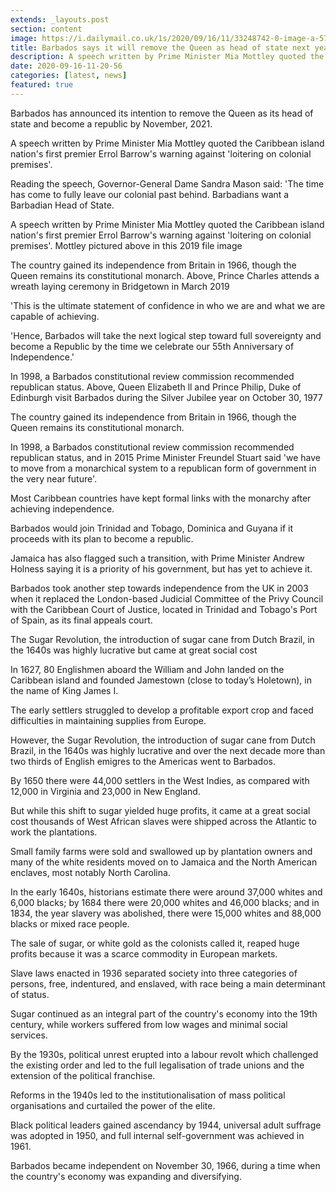 ```yaml
---
extends: _layouts.post
section: content
image: https://i.dailymail.co.uk/1s/2020/09/16/11/33248742-0-image-a-57_1600251107498.jpg 
title: Barbados says it will remove the Queen as head of state next year and full 
description: A speech written by Prime Minister Mia Mottley quoted the Caribbean island nations first premier Errol Barrows warning against loitering on colonial premises. 
date: 2020-09-16-11-20-56 
categories: [latest, news] 
featured: true 
--- 
```

Barbados has announced its intention to remove the Queen as its head of state and become a republic by November, 2021.

A speech written by Prime Minister Mia Mottley quoted the Caribbean island nation's first premier Errol Barrow's warning against 'loitering on colonial premises'.

Reading the speech, Governor-General Dame Sandra Mason said: 'The time has come to fully leave our colonial past behind. Barbadians want a Barbadian Head of State.

A speech written by Prime Minister Mia Mottley quoted the Caribbean island nation's first premier Errol Barrow's warning against 'loitering on colonial premises'. Mottley pictured above in this 2019 file image 

The country gained its independence from Britain in 1966, though the Queen remains its constitutional monarch. Above, Prince Charles attends a wreath laying ceremony in Bridgetown in March 2019 

'This is the ultimate statement of confidence in who we are and what we are capable of achieving.

'Hence, Barbados will take the next logical step toward full sovereignty and become a Republic by the time we celebrate our 55th Anniversary of Independence.'

In 1998, a Barbados constitutional review commission recommended republican status. Above, Queen Elizabeth ll and Prince Philip, Duke of Edinburgh visit Barbados during the Silver Jubilee year on October 30, 1977

The country gained its independence from Britain in 1966, though the Queen remains its constitutional monarch.

In 1998, a Barbados constitutional review commission recommended republican status, and in 2015 Prime Minister Freundel Stuart said 'we have to move from a monarchical system to a republican form of government in the very near future'.

Most Caribbean countries have kept formal links with the monarchy after achieving independence.

Barbados would join Trinidad and Tobago, Dominica and Guyana if it proceeds with its plan to become a republic.

Jamaica has also flagged such a transition, with Prime Minister Andrew Holness saying it is a priority of his government, but has yet to achieve it.

Barbados took another step towards independence from the UK in 2003 when it replaced the London-based Judicial Committee of the Privy Council with the Caribbean Court of Justice, located in Trinidad and Tobago's Port of Spain, as its final appeals court.

The Sugar Revolution, the introduction of sugar cane from Dutch Brazil, in the 1640s was highly lucrative but came at great social cost 

In 1627, 80 Englishmen aboard the William and John landed on the Caribbean island and founded Jamestown (close to today’s Holetown), in the name of King James I.

The early settlers struggled to develop a profitable export crop and faced difficulties in maintaining supplies from Europe.

However, the Sugar Revolution, the introduction of sugar cane from Dutch Brazil, in the 1640s was highly lucrative and over the next decade more than two thirds of English emigres to the Americas went to Barbados.

By 1650 there were 44,000 settlers in the West Indies, as compared with 12,000 in Virginia and 23,000 in New England.

But while this shift to sugar yielded huge profits, it came at a great social cost thousands of West African slaves were shipped across the Atlantic to work the plantations.

Small family farms were sold and swallowed up by plantation owners and many of the white residents moved on to Jamaica and the North American enclaves, most notably North Carolina.

In the early 1640s, historians estimate there were around 37,000 whites and 6,000 blacks; by 1684 there were 20,000 whites and 46,000 blacks; and in 1834, the year slavery was abolished, there were 15,000 whites and 88,000 blacks or mixed race people.

The sale of sugar, or white gold as the colonists called it, reaped huge profits because it was a scarce commodity in European markets.

Slave laws enacted in 1936 separated society into three categories of persons, free, indentured, and enslaved, with race being a main determinant of status. 

Sugar continued as an integral part of the country's economy into the 19th century, while workers suffered from low wages and minimal social services.

By the 1930s, political unrest erupted into a labour revolt which challenged the existing order and led to the full legalisation of trade unions and the extension of the political franchise. 

Reforms in the 1940s led to the institutionalisation of mass political organisations and curtailed the power of the elite. 

Black political leaders gained ascendancy by 1944, universal adult suffrage was adopted in 1950, and full internal self-government was achieved in 1961.

Barbados became independent on November 30, 1966, during a time when the country's economy was expanding and diversifying. 

